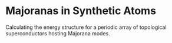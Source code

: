 # Majoranas in Synthetic Atoms
Calculating the energy structure for a periodic array of topological superconductors hosting Majorana modes.
